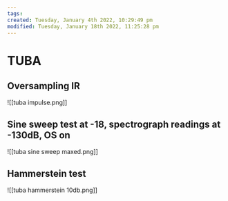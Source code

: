 ```yaml
---
tags: 
created: Tuesday, January 4th 2022, 10:29:49 pm
modified: Tuesday, January 18th 2022, 11:25:28 pm
---
```


# TUBA

## Oversampling IR
![[tuba impulse.png]]

## Sine sweep test at -18, spectrograph readings at -130dB, OS on
![[tuba sine sweep maxed.png]]

## Hammerstein test
![[tuba hammerstein 10db.png]]
